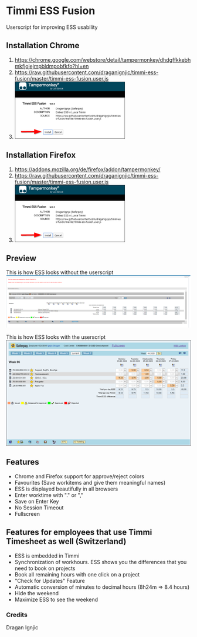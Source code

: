 # Timmi ESS Fusion
Userscript for improving ESS usability

## Installation Chrome
1. https://chrome.google.com/webstore/detail/tampermonkey/dhdgffkkebhmkfjojejmpbldmpobfkfo?hl=en
2. https://raw.githubusercontent.com/draganignjic/timmi-ess-fusion/master/timmi-ess-fusion.user.js
3. ![Preview](images/install.png)

## Installation Firefox
1. https://addons.mozilla.org/de/firefox/addon/tampermonkey/
2. https://raw.githubusercontent.com/draganignjic/timmi-ess-fusion/master/timmi-ess-fusion.user.js
3. ![Preview](images/install.png)

## Preview
This is how ESS looks without the userscript
![Preview](images/ess-raw.png)

This is how ESS looks with the userscript
![Preview](images/preview.png)

## Features
- Chrome and Firefox support for approve/reject colors
- Favourites (Save workitems and give them meaningful names)
- ESS is displayed beautifully in all browsers
- Enter worktime with "." or ","
- Save on Enter Key
- No Session Timeout
- Fullscreen

## Features for employees that use Timmi Timesheet as well (Switzerland)
- ESS is embedded in Timmi
- Synchronization of workhours. ESS shows you the differences that you need to book on projects
- Book all remaining hours with one click on a project
- "Check for Updates" Feature
- Automatic conversion of minutes to decimal hours (8h24m => 8.4 hours)
- Hide the weekend
- Maximize ESS to see the weekend


### Credits
Dragan Ignjic
